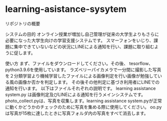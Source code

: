 # learning-asistance-sysytem
リポジトリの概要

システムの目的
オンライン授業が増加し自己管理が従来の大学生よりもさらに必要になった大学生向けの学習支援システムです。
スマーフォンをいじり、課題に集中できていないなどの状況にLINEによる通知を行い、課題に取り組むように促します。

使い方
まず、ファイルをダウンロードしてください。その後、
tesorflow、
python3.9.6を使用しています。
ラズベリーパイカメラで一分間に撮影した写真を２分類学習より機械学習したファイルによる画像判定を行い画像が勉強している風の画像か否かを判定します。
その後その他判定に基づき利用者にLINEでの通知を行います。
以下はファイルそれぞれの説明です。
learning assistance system.py は画像判定及びLINEによる通知を行うメインシステムです。
photo_collect.pyは、写真を収集します。learning assistance system.pyが正常に動くかどうかのチェックのために写真を集める際に使用してください。
oo.pyは写真が15枚に達したときに写真フォルダ内の写真をすべて消去します。
